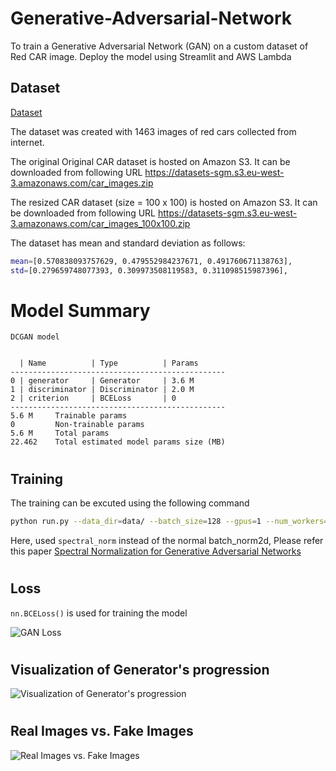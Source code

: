 # Generative-Adversarial-Network
To train a Generative Adversarial Network (GAN) on a custom dataset of Red CAR image. Deploy the model using Streamlit and AWS Lambda

## Dataset
‪[Dataset](assets/car_dataset.png)

The dataset was created with 1463 images of red cars collected from internet.

The original Original CAR dataset is hosted on Amazon S3. It can be downloaded from following URL
https://datasets-sgm.s3.eu-west-3.amazonaws.com/car_images.zip

The resized CAR dataset (size = 100 x 100) is hosted on Amazon S3. It can be downloaded from following URL
https://datasets-sgm.s3.eu-west-3.amazonaws.com/car_images_100x100.zip

The dataset has mean and standard deviation as follows:
```bash
mean=[0.570838093757629, 0.479552984237671, 0.491760671138763],
std=[0.279659748077393, 0.309973508119583, 0.311098515987396],
```

# Model Summary


```
DCGAN model 


  | Name          | Type          | Params
------------------------------------------------
0 | generator     | Generator     | 3.6 M 
1 | discriminator | Discriminator | 2.0 M 
2 | criterion     | BCELoss       | 0     
------------------------------------------------
5.6 M     Trainable params
0         Non-trainable params
5.6 M     Total params
22.462    Total estimated model params size (MB)
```

#
## Training

The training can be excuted using the following command
```bash
python run.py --data_dir=data/ --batch_size=128 --gpus=1 --num_workers=8 --image_size=128 --num_epochs=2000
```

Here, used `spectral_norm` instead of the normal batch_norm2d, Please refer this paper [Spectral Normalization for Generative Adversarial Networks](https://arxiv.org/abs/1802.05957)

#
## Loss
```nn.BCELoss()``` is used for training the model

![GAN Loss](assets/gan_loss.png)

#
## Visualization of Generator's progression
![Visualization of Generator's progression](assets/gan_animation.gif)

#
## Real Images vs. Fake Images
![Real Images vs. Fake Images](assets/gan_generated_comparison.png)
